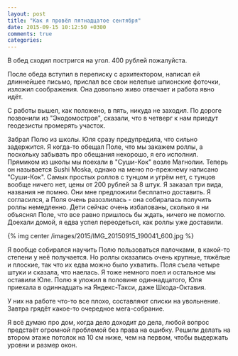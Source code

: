 ```yaml
---
layout: post
title: "Как я провёл пятнадцатое сентября"
date: 2015-09-15 10:12:50 +0300
comments: true
categories: 
---
```

В обед сходил постригся на угол. 400 рублей пожалуйста.

После обеда вступил в переписку с архитектором, написал ей длиннейшее письмо, прислал все свои нелепые шпионские фоточки, изложил соображения. Она довольно живо отвечает и работа явно идёт.

С работы вышел, как положено, в пять, никуда не заходил. По дороге позвонили из "Экодомостроя", сказали, что в четверг к нам приедут геодезисты промерять участок.

Забрал Полю из школы. Юля сразу предупредила, что сильно задержится. Я когда-то обещал Поле, что мы закажем роллы, а поскольку забывать про обещания нехорошо, я его исполнил. Прямиком из школы мы поехали в "Суши-Кок" возле Магнолии. Теперь он называется Sushi Moska, однако на меню по-прежнему написано "Суши-Кок". Самых простых роллов с тунцом и угрём нет, с тунцов вообще ничего нет, цены от 200 рублей за 8 штук. Я заказал три вида, названия не помню. Они мне предложили бесплатно доставить. Я согласился, а Поля очень разозлилась - она собиралась получить роллы немедленно. Дети сейчас очень избалованы, сколько я ни объяснял Поле, что все равно пришлось бы ждать, ничего не помогло. Доехали домой, я едва успел переодеться, как роллы уже доставили.

{% img center /images/2015/IMG_20150915_190041_600.jpg %}

Я вообще собирался научить Полю пользоваться палочками, в какой-то степени у неё получается. Но роллы оказались очень крупные, тяжёлые и плоские, так что их едва можно было ухватить. Поля съела четыре штуки и сказала, что наелась. Я тоже немного поел и остальное мы оставили Юле. Полю я уложил в половине одиннадцатого, Юля приехала в одиннадцать на Яндекс-Такси, даже Шкода-Октавия.

У них на работе что-то все плохо, составляют списки на увольнение. Завтра грядёт какое-то очередное мега-собрание.

Я всё думаю про дом, когда дело доходит до дела, любой вопрос предстаёт огромной проблемой без права на ошибку. Решили делать на втором этаже потолок на 10 см ниже, чем на первом, чтобы выдержать уровни и размер окон.



